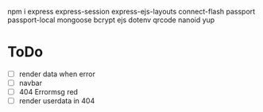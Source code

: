 npm i express express-session express-ejs-layouts connect-flash passport passport-local mongoose bcrypt ejs dotenv qrcode nanoid yup

# ToDo

- [ ] render data when error
- [ ] navbar
- [ ] 404 Errormsg red
- [ ] render userdata in 404